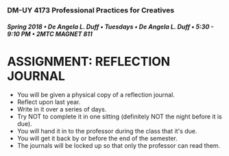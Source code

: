### DM-UY 4173 Professional Practices for Creatives
##### Spring 2018 • De Angela L. Duff • Tuesdays • De Angela L. Duff • 5:30 - 9:10 PM • 2MTC MAGNET 811

# ASSIGNMENT: REFLECTION JOURNAL

* You will be given a physical copy of a reflection journal.
* Reflect upon last year.
* Write in it over a series of days. 
* Try NOT to complete it in one sitting (definitely NOT the night before it is due).
* You will hand it in to the professor during the class that it's due.
* You will get it back by or before the end of the semester. 
* The journals will be locked up so that only the professor can read them.



